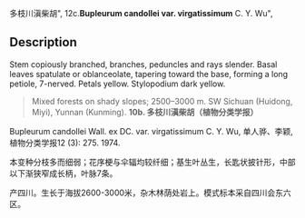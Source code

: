 多枝川滇柴胡",
12c.**Bupleurum candollei var. virgatissimum** C. Y. Wu",

## Description
Stem copiously branched, branches, peduncles and rays slender. Basal leaves spatulate or oblanceolate, tapering toward the base, forming a long petiole, 7-nerved. Petals yellow. Stylopodium dark yellow.

> Mixed forests on shady slopes; 2500–3000 m. SW Sichuan (Huidong, Miyi), Yunnan (Kunming).
**10b. 多枝川滇柴胡（植物分类学报）**

Bupleurum candollei Wall. ex DC. var. virgatissimum C. Y. Wu, 单人骅、李颖, 植物分类学报12 (3): 275. 1974.

本变种分枝多而细弱；花序梗与伞辐均较纤细；基生叶丛生，长匙状披针形，中部以下渐狭窄成长柄，叶脉7条。

产四川。生长于海拔2600-3000米，杂木林荫处岩上。模式标本采自四川会东六区。
